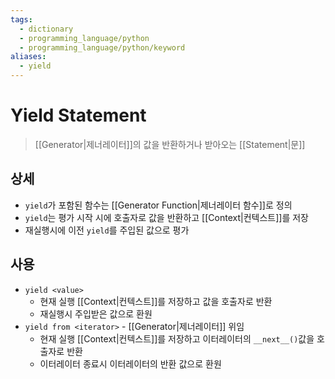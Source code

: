 ```yaml
---
tags:
  - dictionary
  - programming_language/python
  - programming_language/python/keyword
aliases:
  - yield
---
```

# Yield Statement
> [[Generator|제너레이터]]의 값을 반환하거나 받아오는 [[Statement|문]] 
## 상세
+ `yield`가 포함된 함수는 [[Generator Function|제너레이터 함수]]로 정의
+ `yield`는 평가 시작 시에 호출자로 값을 반환하고 [[Context|컨텍스트]]를 저장
+ 재실행시에 이전 `yield`를 주입된 값으로 평가 
## 사용
- `yield <value>` 
	- 현재 실행 [[Context|컨텍스트]]를 저장하고 값을 호출자로 반환 
	- 재실행시 주입받은 값으로 환원
- `yield from <iterator>` - [[Generator|제너레이터]] 위임
	- 현재 실행 [[Context|컨텍스트]]를 저장하고 이터레이터의 `__next__()`값을 호출자로 반환 
	- 이터레이터 종료시 이터레이터의 반환 값으로 환원